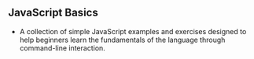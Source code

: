 ## JavaScript Basics

* A collection of simple JavaScript examples and exercises designed to help beginners learn the fundamentals of the language through command-line interaction.
